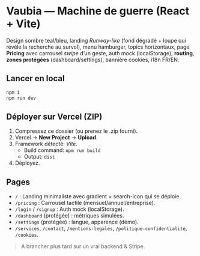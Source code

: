# Vaubia — Machine de guerre (React + Vite)

Design sombre teal/bleu, landing *Runway-like* (fond dégradé + loupe qui révèle la recherche au survol),
menu hamburger, topics horizontaux, page **Pricing** avec carrousel *swipe* d’un geste,
auth mock (localStorage), **routing**, **zones protégées** (dashboard/settings), bannière cookies, i18n FR/EN.

## Lancer en local
```bash
npm i
npm run dev
```

## Déployer sur Vercel (ZIP)
1. Compressez ce dossier (ou prenez le .zip fourni).
2. Vercel → **New Project** → **Upload**.
3. Framework détecté: *Vite*.
   - Build command: `npm run build`
   - Output: `dist`
4. Déployez.

## Pages
- `/` : Landing minimaliste avec gradient + search-icon qui se déploie.
- `/pricing` : Carrousel tactile (mensuel/annuel/entreprise).
- `/login` / `/signup` : Auth mock (localStorage).
- `/dashboard` (protégée) : métriques simulées.
- `/settings` (protégée) : langue, apparence (démo).
- `/services`, `/contact`, `/mentions-legales`, `/politique-confidentialite`, `/cookies`.

> A brancher plus tard sur un vrai backend & Stripe.
